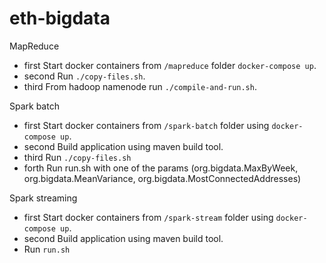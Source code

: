 # eth-bigdata

MapReduce 

- first Start docker containers from `/mapreduce` folder `docker-compose up`.
- second Run `./copy-files.sh`.
- third From hadoop namenode run `./compile-and-run.sh`.

Spark batch
- first Start docker containers from `/spark-batch` folder using `docker-compose up`.
- second Build application using maven build tool. 
- third Run `./copy-files.sh`
- forth Run run.sh with one of the params (org.bigdata.MaxByWeek, org.bigdata.MeanVariance, org.bigdata.MostConnectedAddresses)

Spark streaming
- first Start docker containers from `/spark-stream` folder using `docker-compose up`.
- second Build application using maven build tool. 
- Run `run.sh`

